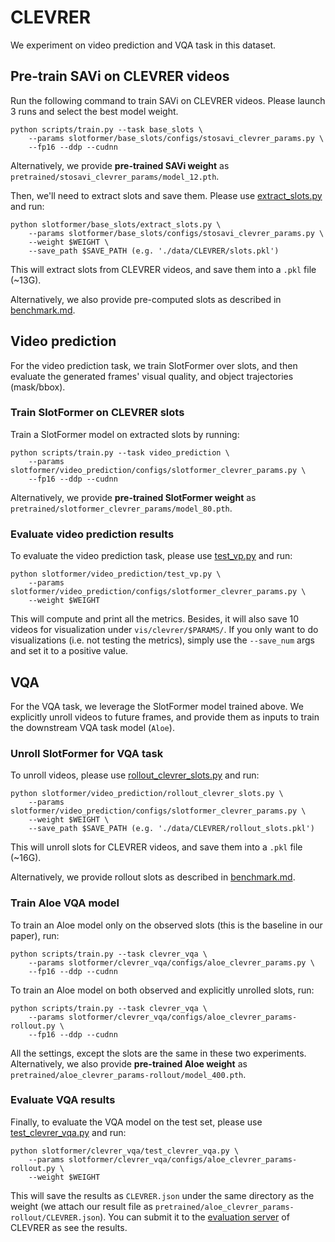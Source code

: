# CLEVRER

We experiment on video prediction and VQA task in this dataset.

## Pre-train SAVi on CLEVRER videos

Run the following command to train SAVi on CLEVRER videos.
Please launch 3 runs and select the best model weight.

```
python scripts/train.py --task base_slots \
    --params slotformer/base_slots/configs/stosavi_clevrer_params.py \
    --fp16 --ddp --cudnn
```

Alternatively, we provide **pre-trained SAVi weight** as `pretrained/stosavi_clevrer_params/model_12.pth`.

Then, we'll need to extract slots and save them.
Please use [extract_slots.py](../slotformer/base_slots/extract_slots.py) and run:

```
python slotformer/base_slots/extract_slots.py \
    --params slotformer/base_slots/configs/stosavi_clevrer_params.py \
    --weight $WEIGHT \
    --save_path $SAVE_PATH (e.g. './data/CLEVRER/slots.pkl')
```

This will extract slots from CLEVRER videos, and save them into a `.pkl` file (~13G).

Alternatively, we also provide pre-computed slots as described in [benchmark.md](./benchmark.md).

## Video prediction

For the video prediction task, we train SlotFormer over slots, and then evaluate the generated frames' visual quality, and object trajectories (mask/bbox).

### Train SlotFormer on CLEVRER slots

Train a SlotFormer model on extracted slots by running:

```
python scripts/train.py --task video_prediction \
    --params slotformer/video_prediction/configs/slotformer_clevrer_params.py \
    --fp16 --ddp --cudnn
```

Alternatively, we provide **pre-trained SlotFormer weight** as `pretrained/slotformer_clevrer_params/model_80.pth`.

### Evaluate video prediction results

To evaluate the video prediction task, please use [test_vp.py](../slotformer/video_prediction/test_vp.py) and run:

```
python slotformer/video_prediction/test_vp.py \
    --params slotformer/video_prediction/configs/slotformer_clevrer_params.py \
    --weight $WEIGHT
```

This will compute and print all the metrics.
Besides, it will also save 10 videos for visualization under `vis/clevrer/$PARAMS/`.
If you only want to do visualizations (i.e. not testing the metrics), simply use the `--save_num` args and set it to a positive value.

## VQA

For the VQA task, we leverage the SlotFormer model trained above.
We explicitly unroll videos to future frames, and provide them as inputs to train the downstream VQA task model (`Aloe`).

### Unroll SlotFormer for VQA task

To unroll videos, please use [rollout_clevrer_slots.py](../slotformer/video_prediction/rollout_clevrer_slots.py) and run:

```
python slotformer/video_prediction/rollout_clevrer_slots.py \
    --params slotformer/video_prediction/configs/slotformer_clevrer_params.py \
    --weight $WEIGHT \
    --save_path $SAVE_PATH (e.g. './data/CLEVRER/rollout_slots.pkl')
```

This will unroll slots for CLEVRER videos, and save them into a `.pkl` file (~16G).

Alternatively, we provide rollout slots as described in [benchmark.md](./benchmark.md).

### Train Aloe VQA model

To train an Aloe model only on the observed slots (this is the baseline in our paper), run:

```
python scripts/train.py --task clevrer_vqa \
    --params slotformer/clevrer_vqa/configs/aloe_clevrer_params.py \
    --fp16 --ddp --cudnn
```

To train an Aloe model on both observed and explicitly unrolled slots, run:

```
python scripts/train.py --task clevrer_vqa \
    --params slotformer/clevrer_vqa/configs/aloe_clevrer_params-rollout.py \
    --fp16 --ddp --cudnn
```

All the settings, except the slots are the same in these two experiments.
Alternatively, we also provide **pre-trained Aloe weight** as `pretrained/aloe_clevrer_params-rollout/model_400.pth`.

### Evaluate VQA results

Finally, to evaluate the VQA model on the test set, please use [test_clevrer_vqa.py](../slotformer/clevrer_vqa/test_clevrer_vqa.py) and run:

```
python slotformer/clevrer_vqa/test_clevrer_vqa.py \
    --params slotformer/clevrer_vqa/configs/aloe_clevrer_params-rollout.py \
    --weight $WEIGHT
```

This will save the results as `CLEVRER.json` under the same directory as the weight (we attach our result file as `pretrained/aloe_clevrer_params-rollout/CLEVRER.json`).
You can submit it to the [evaluation server](https://eval.ai/web/challenges/challenge-page/667/overview) of CLEVRER as see the results.
